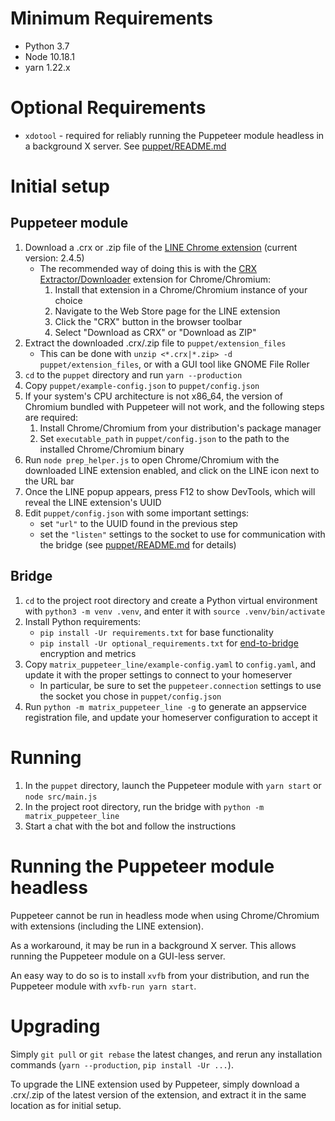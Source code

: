# Minimum Requirements
* Python 3.7
* Node 10.18.1
* yarn 1.22.x

# Optional Requirements
* `xdotool` - required for reliably running the Puppeteer module headless in a background X server. See [puppet/README.md](puppet/README.md)

# Initial setup
## Puppeteer module
1. Download a .crx or .zip file of the [LINE Chrome extension](https://chrome.google.com/webstore/detail/line/ophjlpahpchlmihnnnihgmmeilfjmjjc) (current version: 2.4.5)
    * The recommended way of doing this is with the [CRX Extractor/Downloader](https://chrome.google.com/webstore/detail/crx-extractordownloader/ajkhmmldknmfjnmeedkbkkojgobmljda) extension for Chrome/Chromium:
        1. Install that extension in a Chrome/Chromium instance of your choice
        2. Navigate to the Web Store page for the LINE extension
        3. Click the "CRX" button in the browser toolbar
        4. Select "Download as CRX" or "Download as ZIP"
1. Extract the downloaded .crx/.zip file to `puppet/extension_files`
    * This can be done with `unzip <*.crx|*.zip> -d puppet/extension_files`, or with a GUI tool like GNOME File Roller
1. `cd` to the `puppet` directory and run `yarn --production`
1. Copy `puppet/example-config.json` to `puppet/config.json`
1. If your system's CPU architecture is not x86\_64, the version of Chromium bundled with Puppeteer will not work, and the following steps are required:
    1. Install Chrome/Chromium from your distribution's package manager
    1. Set `executable_path` in `puppet/config.json` to the path to the installed Chrome/Chromium binary
1. Run `node prep_helper.js` to open Chrome/Chromium with the downloaded LINE extension enabled, and click on the LINE icon next to the URL bar
1. Once the LINE popup appears, press F12 to show DevTools, which will reveal the LINE extension's UUID
1. Edit `puppet/config.json` with some important settings:
    * set `"url"` to the UUID found in the previous step
    * set the `"listen"` settings to the socket to use for communication with the bridge (see [puppet/README.md](puppet/README.md) for details)

## Bridge
1. `cd` to the project root directory and create a Python virtual environment with `python3 -m venv .venv`, and enter it with `source .venv/bin/activate`
1. Install Python requirements:
    * `pip install -Ur requirements.txt` for base functionality
    * `pip install -Ur optional_requirements.txt` for [end-to-bridge](https://docs.mau.fi/bridges/general/end-to-bridge-encryption.html) encryption and metrics
1. Copy `matrix_puppeteer_line/example-config.yaml` to `config.yaml`, and update it with the proper settings to connect to your homeserver
    * In particular, be sure to set the `puppeteer.connection` settings to use the socket you chose in `puppet/config.json`
1. Run `python -m matrix_puppeteer_line -g` to generate an appservice registration file, and update your homeserver configuration to accept it

# Running
1. In the `puppet` directory, launch the Puppeteer module with `yarn start` or `node src/main.js`
1. In the project root directory, run the bridge with `python -m matrix_puppeteer_line`
1. Start a chat with the bot and follow the instructions

# Running the Puppeteer module headless
Puppeteer cannot be run in headless mode when using Chrome/Chromium with extensions (including the LINE extension).

As a workaround, it may be run in a background X server. This allows running the Puppeteer module on a GUI-less server.

An easy way to do so is to install `xvfb` from your distribution, and run the Puppeteer module with `xvfb-run yarn start`.

# Upgrading
Simply `git pull` or `git rebase` the latest changes, and rerun any installation commands (`yarn --production`, `pip install -Ur ...`).

To upgrade the LINE extension used by Puppeteer, simply download a .crx/.zip of the latest version of the extension, and extract it in the same location as for initial setup.
